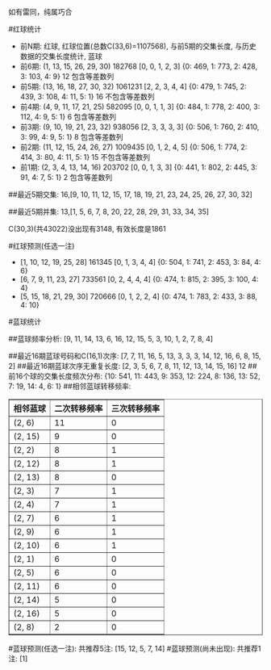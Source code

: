 <!-- 
.. title: 双色球2015044期(2015-04-19)数据分析报告
.. slug: slott-2015044-2015-04-19-report
.. date: 2015-04-20 08:00:00 UTC+08:00
.. tags: Lottery
.. link: 
.. description: 
.. type: text
-->

如有雷同，纯属巧合

<!-- TEASER_END-->

#红球统计

- 前N期: 红球, 红球位置(总数C(33,6)=1107568), 与前5期的交集长度, 与历史数据的交集长度统计, 蓝球
- 前6期: (1, 13, 15, 26, 29, 30) 182768 [0, 0, 1, 2, 3] {0: 469, 1: 773, 2: 428, 3: 103, 4: 9} 12 包含等差数列
- 前5期: (13, 16, 18, 27, 30, 32) 1061231 [2, 2, 3, 4, 4] {0: 479, 1: 745, 2: 439, 3: 108, 4: 11, 5: 1} 16 不包含等差数列
- 前4期: (4, 9, 11, 17, 21, 25) 582095 [0, 0, 1, 1, 3] {0: 484, 1: 778, 2: 400, 3: 112, 4: 9, 5: 1} 6 包含等差数列
- 前3期: (9, 10, 19, 21, 23, 32) 938056 [2, 3, 3, 3, 3] {0: 506, 1: 760, 2: 410, 3: 99, 4: 9, 5: 1} 8 包含等差数列
- 前2期: (11, 12, 15, 24, 26, 27) 1009435 [0, 1, 2, 4, 5] {0: 506, 1: 774, 2: 414, 3: 80, 4: 11, 5: 1} 15 不包含等差数列
- 前1期: (2, 3, 4, 13, 14, 16) 203702 [0, 0, 1, 3, 3] {0: 441, 1: 802, 2: 445, 3: 91, 4: 7, 5: 1} 2 包含等差数列

##最近5期交集:
16,[9, 10, 11, 12, 15, 17, 18, 19, 21, 23, 24, 25, 26, 27, 30, 32]

##最近5期并集:
13,[1, 5, 6, 7, 8, 20, 22, 28, 29, 31, 33, 34, 35]

C(30,3)(共43022)没出现有3148, 
有效长度是1861

#红球预测(任选一注)

- [1, 10, 12, 19, 25, 28] 161345 [0, 1, 3, 4, 4] {0: 504, 1: 741, 2: 453, 3: 84, 4: 6}
- [6, 7, 9, 11, 23, 27] 733561 [0, 2, 4, 4, 4] {0: 474, 1: 815, 2: 395, 3: 100, 4: 4}
- [5, 15, 18, 21, 29, 30] 720666 [0, 1, 2, 2, 4] {0: 474, 1: 783, 2: 433, 3: 88, 4: 10}

#蓝球统计

##蓝球频率分析:
[9, 11, 14, 13, 6, 16, 12, 15, 5, 3, 10, 1, 2, 7, 8, 4]

##最近16期蓝球号码和C(16,1)次序:
[7, 7, 11, 16, 5, 13, 3, 3, 3, 14, 12, 16, 6, 8, 15, 2]
##最近16期蓝球次序无重复长度:
[2, 3, 5, 6, 7, 8, 11, 12, 13, 14, 15, 16] 12
##前16个球的交集长度频次分布:
{10: 541, 11: 443, 9: 353, 12: 224, 8: 136, 13: 52, 7: 19, 14: 4, 6: 1}
##相邻蓝球转移频率:
<table border="1" class="table table-striped dataframe">
  <thead>
    <tr style="text-align: right;">
      <th>相邻蓝球</th>
      <th>二次转移频率</th>
      <th>三次转移频率</th>
    </tr>
  </thead>
  <tbody>
    <tr>
      <td>(2, 6)</td>
      <td>11</td>
      <td>0</td>
    </tr>
    <tr>
      <td>(2, 15)</td>
      <td>9</td>
      <td>0</td>
    </tr>
    <tr>
      <td>(2, 2)</td>
      <td>8</td>
      <td>1</td>
    </tr>
    <tr>
      <td>(2, 12)</td>
      <td>8</td>
      <td>1</td>
    </tr>
    <tr>
      <td>(2, 13)</td>
      <td>8</td>
      <td>0</td>
    </tr>
    <tr>
      <td>(2, 3)</td>
      <td>7</td>
      <td>1</td>
    </tr>
    <tr>
      <td>(2, 4)</td>
      <td>7</td>
      <td>1</td>
    </tr>
    <tr>
      <td>(2, 7)</td>
      <td>6</td>
      <td>1</td>
    </tr>
    <tr>
      <td>(2, 9)</td>
      <td>6</td>
      <td>1</td>
    </tr>
    <tr>
      <td>(2, 10)</td>
      <td>6</td>
      <td>1</td>
    </tr>
    <tr>
      <td>(2, 1)</td>
      <td>6</td>
      <td>0</td>
    </tr>
    <tr>
      <td>(2, 5)</td>
      <td>6</td>
      <td>0</td>
    </tr>
    <tr>
      <td>(2, 11)</td>
      <td>6</td>
      <td>0</td>
    </tr>
    <tr>
      <td>(2, 14)</td>
      <td>5</td>
      <td>0</td>
    </tr>
    <tr>
      <td>(2, 16)</td>
      <td>5</td>
      <td>0</td>
    </tr>
    <tr>
      <td>(2, 8)</td>
      <td>2</td>
      <td>0</td>
    </tr>
  </tbody>
</table>
#蓝球预测(任选一注):
共推荐5注: [15, 12, 5, 7, 14]
#蓝球预测(尚未出现):
共推荐1注: [1]

